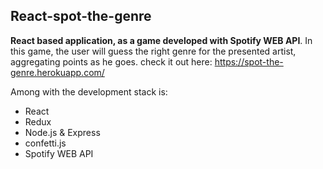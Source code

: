 ## React-spot-the-genre

**React based application, as a game developed with Spotify WEB API**. 
In this game, the user will guess the right genre for the presented artist, aggregating points as he goes.
check it out here: 
https://spot-the-genre.herokuapp.com/

Among with the development stack is:

* React
* Redux
* Node.js & Express
* confetti.js
* Spotify WEB API
